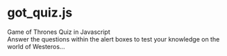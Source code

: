 # got_quiz.js
Game of Thrones Quiz in Javascript <br />
Answer the questions within the alert boxes to test your knowledge on the world of Westeros...

